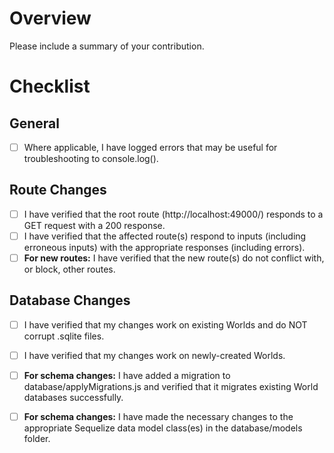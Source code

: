 
# Overview

Please include a summary of your contribution.

# Checklist

## General

- [ ] Where applicable, I have logged errors that may be useful for troubleshooting to console.log().

## Route Changes

- [ ] I have verified that the root route (http://localhost:49000/) responds to a GET request with a 200 response.
- [ ] I have verified that the affected route(s) respond to inputs (including erroneous inputs) with the appropriate responses (including errors).
- [ ] **For new routes:** I have verified that the new route(s) do not conflict with, or block, other routes.

## Database Changes

- [ ] I have verified that my changes work on existing Worlds and do NOT corrupt .sqlite files.
- [ ] I have verified that my changes work on newly-created Worlds.
- [ ] **For schema changes:** I have added a migration to database/applyMigrations.js and verified that it migrates existing World databases successfully.
- [ ] **For schema changes:** I have made the necessary changes to the appropriate Sequelize data model class(es) in the database/models folder.

